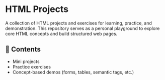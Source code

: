 # HTML Projects

A collection of HTML projects and exercises for learning, practice, and demonstration. This repository serves as a personal playground to explore core HTML concepts and build structured web pages.

## 📁 Contents

- Mini projects
- Practice exercises
- Concept-based demos (forms, tables, semantic tags, etc.)